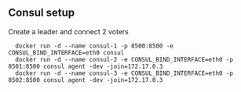 ## Consul setup

Create a leader and connect 2 voters

```shell
  docker run -d --name consul-1 -p 8500:8500 -e CONSUL_BIND_INTERFACE=eth0 consul
  docker run -d --name consul-2 -e CONSUL_BIND_INTERFACE=eth0 -p 8501:8500 consul agent -dev -join=172.17.0.3
  docker run -d --name consul-3 -e CONSUL_BIND_INTERFACE=eth0 -p 8502:8500 consul agent -dev -join=172.17.0.3
```